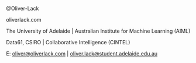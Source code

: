 @Oliver-Lack

oliverlack.com

The University of Adelaide | Australian Institute for Machine Learning (AIML)

Data61, CSIRO | Collaborative Intelligence (CINTEL)  

E: oliver@oliverlack.com | oliver.lack@student.adelaide.edu.au

